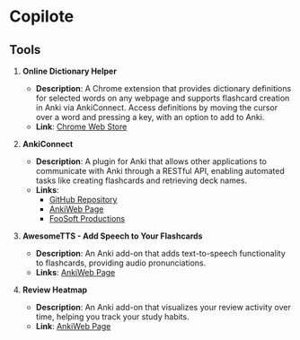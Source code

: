 # Copilote

## Tools

1. **Online Dictionary Helper**
   - **Description**: A Chrome extension that provides dictionary definitions for selected words on any webpage and supports flashcard creation in Anki via AnkiConnect. Access definitions by moving the cursor over a word and pressing a key, with an option to add to Anki.
   - **Link**: [Chrome Web Store](https://chromewebstore.google.com/detail/online-dictionary-helper/lppjdajkacanlmpbbcdkccjkdbpllajb?hl=en)

2. **AnkiConnect**
   - **Description**: A plugin for Anki that allows other applications to communicate with Anki through a RESTful API, enabling automated tasks like creating flashcards and retrieving deck names.
   - **Links**:
     - [GitHub Repository](https://github.com/FooSoft/anki-connect)
     - [AnkiWeb Page](https://ankiweb.net/shared/info/2055492159?source=post_page)
     - [FooSoft Productions](https://foosoft.net/projects/anki-connect/)

3. **AwesomeTTS - Add Speech to Your Flashcards**
   - **Description**: An Anki add-on that adds text-to-speech functionality to flashcards, providing audio pronunciations.
   - **Links**: [AnkiWeb Page](https://ankiweb.net/shared/info/1436550454)

4. **Review Heatmap**
   - **Description**: An Anki add-on that visualizes your review activity over time, helping you track your study habits.
   - **Link**: [AnkiWeb Page](https://ankiweb.net/shared/info/1771074083)
